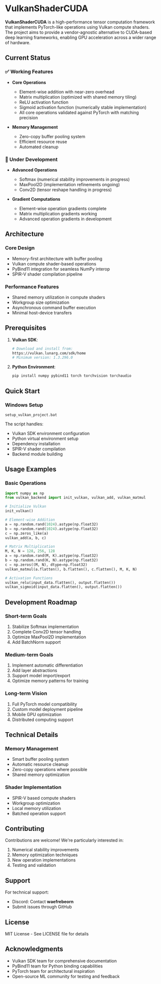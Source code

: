 # VulkanShaderCUDA

**VulkanShaderCUDA** is a high-performance tensor computation framework that implements PyTorch-like operations using Vulkan compute shaders. The project aims to provide a vendor-agnostic alternative to CUDA-based deep learning frameworks, enabling GPU acceleration across a wider range of hardware.

## Current Status

### ✅ Working Features
- **Core Operations**
  - Element-wise addition with near-zero overhead
  - Matrix multiplication (optimized with shared memory tiling)
  - ReLU activation function
  - Sigmoid activation function (numerically stable implementation)
  - All core operations validated against PyTorch with matching precision

- **Memory Management**
  - Zero-copy buffer pooling system
  - Efficient resource reuse
  - Automated cleanup

### 🚧 Under Development
- **Advanced Operations**
  - Softmax (numerical stability improvements in progress)
  - MaxPool2D (implementation refinements ongoing)
  - Conv2D (tensor reshape handling in progress)
  
- **Gradient Computations**
  - Element-wise operation gradients complete
  - Matrix multiplication gradients working
  - Advanced operation gradients in development

## Architecture

### Core Design
- Memory-first architecture with buffer pooling
- Vulkan compute shader-based operations
- PyBind11 integration for seamless NumPy interop
- SPIR-V shader compilation pipeline

### Performance Features
- Shared memory utilization in compute shaders
- Workgroup size optimization
- Asynchronous command buffer execution
- Minimal host-device transfers

## Prerequisites

1. **Vulkan SDK**:
   ```bash
   # Download and install from:
   https://vulkan.lunarg.com/sdk/home
   # Minimum version: 1.3.296.0
   ```

2. **Python Environment**:
   ```bash
   pip install numpy pybind11 torch torchvision torchaudio
   ```

## Quick Start

### Windows Setup
```batch
setup_vulkan_project.bat
```

The script handles:
- Vulkan SDK environment configuration
- Python virtual environment setup
- Dependency installation
- SPIR-V shader compilation
- Backend module building

## Usage Examples

### Basic Operations
```python
import numpy as np
from vulkan_backend import init_vulkan, vulkan_add, vulkan_matmul

# Initialize Vulkan
init_vulkan()

# Element-wise Addition
a = np.random.rand(1024).astype(np.float32)
b = np.random.rand(1024).astype(np.float32)
c = np.zeros_like(a)
vulkan_add(a, b, c)

# Matrix Multiplication
M, K, N = 128, 256, 128
a = np.random.rand(M, K).astype(np.float32)
b = np.random.rand(K, N).astype(np.float32)
c = np.zeros((M, N), dtype=np.float32)
vulkan_matmul(a.flatten(), b.flatten(), c.flatten(), M, K, N)

# Activation Functions
vulkan_relu(input_data.flatten(), output.flatten())
vulkan_sigmoid(input_data.flatten(), output.flatten())
```

## Development Roadmap

### Short-term Goals
1. Stabilize Softmax implementation
2. Complete Conv2D tensor handling
3. Optimize MaxPool2D implementation
4. Add BatchNorm support

### Medium-term Goals
1. Implement automatic differentiation
2. Add layer abstractions
3. Support model import/export
4. Optimize memory patterns for training

### Long-term Vision
1. Full PyTorch model compatibility
2. Custom model deployment pipeline
3. Mobile GPU optimization
4. Distributed computing support

## Technical Details

### Memory Management
- Smart buffer pooling system
- Automatic resource cleanup
- Zero-copy operations where possible
- Shared memory optimization

### Shader Implementation
- SPIR-V based compute shaders
- Workgroup optimization
- Local memory utilization
- Batched operation support

## Contributing

Contributions are welcome! We're particularly interested in:

1. Numerical stability improvements
2. Memory optimization techniques
3. New operation implementations
4. Testing and validation

## Support

For technical support:
- Discord: Contact **waefrebeorn**
- Submit issues through GitHub

## License

MIT License - See LICENSE file for details

## Acknowledgments

- Vulkan SDK team for comprehensive documentation
- PyBind11 team for Python binding capabilities
- PyTorch team for architectural inspiration
- Open-source ML community for testing and feedback